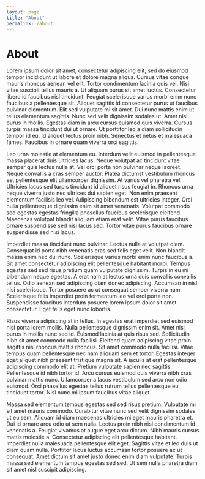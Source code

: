 ```yaml
---
layout: page
title: "About"
permalink: /about
---
```


# About

Lorem ipsum dolor sit amet, consectetur adipiscing elit, sed do eiusmod tempor incididunt ut labore et dolore magna aliqua. Cursus vitae congue mauris rhoncus aenean vel elit. Tortor condimentum lacinia quis vel. Nisi vitae suscipit tellus mauris a. Ut aliquam purus sit amet luctus. Consectetur libero id faucibus nisl tincidunt. Feugiat scelerisque varius morbi enim nunc faucibus a pellentesque sit. Aliquet sagittis id consectetur purus ut faucibus pulvinar elementum. Elit sed vulputate mi sit amet. Dui nunc mattis enim ut tellus elementum sagittis. Nunc sed velit dignissim sodales ut. Amet nisl purus in mollis. Egestas diam in arcu cursus euismod quis viverra. Cursus turpis massa tincidunt dui ut ornare. Ut porttitor leo a diam sollicitudin tempor id eu. Id aliquet lectus proin nibh. Senectus et netus et malesuada fames. Faucibus in ornare quam viverra orci sagittis.

Leo urna molestie at elementum eu. Interdum velit euismod in pellentesque massa placerat duis ultricies lacus. Neque volutpat ac tincidunt vitae semper quis lectus nulla at. Vel orci porta non pulvinar neque laoreet. Neque convallis a cras semper auctor. Platea dictumst vestibulum rhoncus est pellentesque elit ullamcorper dignissim. At varius vel pharetra vel. Ultricies lacus sed turpis tincidunt id aliquet risus feugiat in. Rhoncus urna neque viverra justo nec ultrices dui sapien eget. Non enim praesent elementum facilisis leo vel. Adipiscing bibendum est ultricies integer. Orci nulla pellentesque dignissim enim sit amet venenatis. Volutpat commodo sed egestas egestas fringilla phasellus faucibus scelerisque eleifend. Maecenas volutpat blandit aliquam etiam erat velit. Vitae purus faucibus ornare suspendisse sed nisi lacus sed. Tortor vitae purus faucibus ornare suspendisse sed nisi lacus.

Imperdiet massa tincidunt nunc pulvinar. Lectus nulla at volutpat diam. Consequat id porta nibh venenatis cras sed felis eget velit. Non blandit massa enim nec dui nunc. Scelerisque varius morbi enim nunc faucibus a. Sit amet consectetur adipiscing elit pellentesque habitant morbi. Tempus egestas sed sed risus pretium quam vulputate dignissim. Turpis in eu mi bibendum neque egestas. A erat nam at lectus urna duis convallis convallis tellus. Odio aenean sed adipiscing diam donec adipiscing. Accumsan in nisl nisi scelerisque. Tortor posuere ac ut consequat semper viverra nam. Scelerisque felis imperdiet proin fermentum leo vel orci porta non. Suspendisse faucibus interdum posuere lorem ipsum dolor sit amet consectetur. Eget felis eget nunc lobortis.

Risus viverra adipiscing at in tellus. In egestas erat imperdiet sed euismod nisi porta lorem mollis. Nulla pellentesque dignissim enim sit. Amet nisl purus in mollis nunc sed id. Euismod lacinia at quis risus sed. Sollicitudin nibh sit amet commodo nulla facilisi. Eleifend quam adipiscing vitae proin sagittis nisl rhoncus mattis rhoncus. Sit amet commodo nulla facilisi. Vitae tempus quam pellentesque nec nam aliquam sem et tortor. Egestas integer eget aliquet nibh praesent tristique magna sit. A iaculis at erat pellentesque adipiscing commodo elit at. Pretium vulputate sapien nec sagittis. Pellentesque id nibh tortor id. Arcu cursus euismod quis viverra nibh cras pulvinar mattis nunc. Ullamcorper a lacus vestibulum sed arcu non odio euismod. Orci phasellus egestas tellus rutrum tellus pellentesque eu tincidunt tortor. Nisl nunc mi ipsum faucibus vitae aliquet.

Massa sed elementum tempus egestas sed sed risus pretium. Vulputate mi sit amet mauris commodo. Curabitur vitae nunc sed velit dignissim sodales ut eu sem. Aliquam id diam maecenas ultricies mi eget mauris pharetra et. Dui id ornare arcu odio ut sem nulla. Lectus proin nibh nisl condimentum id venenatis a. Feugiat vivamus at augue eget arcu dictum. Nibh mauris cursus mattis molestie a. Consectetur adipiscing elit pellentesque habitant. Imperdiet nulla malesuada pellentesque elit eget. Sagittis vitae et leo duis ut diam quam nulla. Porttitor lacus luctus accumsan tortor posuere ac ut consequat. Amet dictum sit amet justo donec enim diam vulputate. Turpis massa sed elementum tempus egestas sed sed. Ut sem nulla pharetra diam sit amet nisl suscipit adipiscing.
